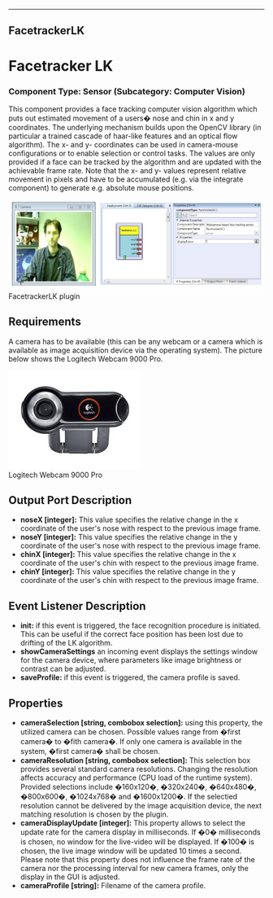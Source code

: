   
---
FacetrackerLK
---

# Facetracker LK

### Component Type: Sensor (Subcategory: Computer Vision)

This component provides a face tracking computer vision algorithm which puts out estimated movement of a users� nose and chin in x and y coordinates. The underlying mechanism builds upon the OpenCV library (in particular a trained cascade of haar-like features and an optical flow algorithm). The x- and y- coordinates can be used in camera-mouse configurations or to enable selection or control tasks. The values are only provided if a face can be tracked by the algorithm and are updated with the achievable frame rate. Note that the x- and y- values represent relative movement in pixels and have to be accumulated (e.g. via the integrate component) to generate e.g. absolute mouse positions.

![Screenshot: FacetrackerLK plugin](img/FacetrackerLK.jpg "Screenshot: FacetrackerLK plugin")  
FacetrackerLK plugin

## Requirements

A camera has to be available (this can be any webcam or a camera which is available as image acquisition device via the operating system). The picture below shows the Logitech Webcam 9000 Pro.

![Logitech Webcam 9000 Pro](img/webcam.jpg "Logitech Webcam 9000 Pro")  
Logitech Webcam 9000 Pro

## Output Port Description

*   **noseX \[integer\]:** This value specifies the relative change in the x coordinate of the user's nose with respect to the previous image frame.
*   **noseY \[integer\]:** This value specifies the relative change in the y coordinate of the user's nose with respect to the previous image frame.
*   **chinX \[integer\]:** This value specifies the relative change in the x coordinate of the user's chin with respect to the previous image frame.
*   **chinY \[integer\]:** This value specifies the relative change in the y coordinate of the user's chin with respect to the previous image frame.

## Event Listener Description

*   **init:** if this event is triggered, the face recognition procedure is initiated. This can be useful if the correct face position has been lost due to drifting of the LK algorithm.
*   **showCameraSettings** an incoming event displays the settings window for the camera device, where parameters like image brightness or contrast can be adjusted.
*   **saveProfile:** if this event is triggered, the camera profile is saved.

## Properties

*   **cameraSelection \[string, combobox selection\]:** using this property, the utilized camera can be chosen. Possible values range from �first camera� to �fith camera�. If only one camera is available in the system, �first camera� shall be chosen.
*   **cameraResolution \[string, combobox selection\]:** This selection box provides several standard camera resolutions. Changing the resolution affects accuracy and performance (CPU load of the runtime system). Provided selections include �160x120�, �320x240�, �640x480�, �800x600�, �1024x768� and �1600x1200�. If the selectied resolution cannot be delivered by the image acquisition device, the next matching resolution is chosen by the plugin.
*   **cameraDisplayUpdate \[integer\]:** This property allows to select the update rate for the camera display in milliseconds. If �0� milliseconds is chosen, no window for the live-video will be displayed. If �100� is chosen, the live image window will be updated 10 times a second. Please note that this property does not influence the frame rate of the camera nor the processing interval for new camera frames, only the display in the GUI is adjusted.
*   **cameraProfile \[string\]:** Filename of the camera profile.